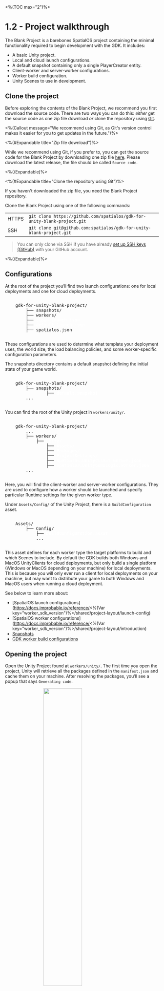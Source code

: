 <%(TOC max="2")%>

# 1.2 - Project walkthrough

The Blank Project is a barebones SpatialOS project containing the minimal functionality required to begin development with the GDK. It includes:

* A basic Unity project.
* Local and cloud launch configurations.
* A default snapshot containing only a single PlayerCreator entity.
* Client-worker and server-worker configurations.
* Worker build configuration.
* Unity Scenes to use in development.

## Clone the project

Before exploring the contents of the Blank Project, we recommend you first download the source code. There are two ways you can do this: _either_ get the source code as one zip file download _or_ clone the repository using [Git](https://try.github.io).

<%(Callout message="We recommend using Git, as Git's version control makes it easier for you to get updates in the future.")%>

<%(#Expandable title="Zip file download")%>

 While we recommend using Git, if you prefer to, you can get the source code for the Blank Project by downloading one zip file <a href="https://github.com/spatialos/gdk-for-unity-blank-project/releases" target="_blank">here</a>. Please download the latest release, the file should be called `Source code`.

<%(/Expandable)%>

<%(#Expandable title="Clone the repository using Git")%>

If you haven't downloaded the zip file, you need the Blank Project repository.

Clone the Blank Project using one of the following commands:

|       |                                                                          |
| ----- | ------------------------------------------------------------------------ |
| HTTPS | `git clone https://github.com/spatialos/gdk-for-unity-blank-project.git` |
| SSH   | `git clone git@github.com:spatialos/gdk-for-unity-blank-project.git`     |

> You can only clone via SSH if you have already [set up SSH keys (GitHub)](https://help.github.com/articles/connecting-to-github-with-ssh/) with your GitHub account.

<%(/Expandable)%>

## Configurations

At the root of the project you’ll find two launch configurations: one for local deployments and one for cloud deployments.

<pre>

    gdk-for-unity-blank-project/
        ├── snapshots/
        ├── workers/
        ├── <b><font color="white">cloud_launch.json</font></b>
        ├── <b><font color="white">default_launch.json</font></b>
        ├── spatialos.json

</pre>

These configurations are used to determine what template your deployment uses, the world size, the load balancing policies, and some worker-specific configuration parameters.

The snapshots directory contains a default snapshot defining the initial state of your game world.

<pre>

    gdk-for-unity-blank-project/
        ├── snapshots/
                ├── <b><font color="white">default.snapshot</font></b>
        ...

</pre>

You can find the root of the Unity project in `workers/unity/`.

<pre>

    gdk-for-unity-blank-project/
        ...
        ├── workers/
            ├── <b><font color="white">unity/</font></b>
                ├── <b><font color="white">Assets/</font></b>
                ├── <b><font color="white">Packages/</font></b>
                ├── <b><font color="white">ProjectSettings/</font></b>
                ├── <b><font color="white">spatialos.UnityClient.worker.json</font></b>
                ├── <b><font color="white">spatialos.UnityGameLogic.worker.json</font></b>
        ...

</pre>

Here, you will find the client-worker and server-worker configurations. They are used to configure how a worker should be launched and specify particular Runtime settings for the given worker type.

Under `Assets/Config/` of the Unity Project, there is a `BuildConfiguration` asset.

<pre>

    Assets/
        ├── Config/
            ├── <b><font color="white">BuildConfiguration.asset</font></b>
            ...

</pre>

This asset defines for each worker type the target platforms to build and which Scenes to include. By default the GDK builds both Windows and MacOS UnityClients for cloud deployments, but only build a single platform (Windows or MacOS depending on your machine) for local deployments. This is because you will only ever run a client for local deployments on your machine, but may want to distribute your game to both Windows and MacOS users when running a cloud deployment.

See below to learn more about:

* [SpatialOS launch configurations](https://docs.improbable.io/reference/<%(Var key="worker_sdk_version")%>/shared/project-layout/launch-config)
* [SpatialOS worker configurations](https://docs.improbable.io/reference/<%(Var key="worker_sdk_version")%>/shared/project-layout/introduction)
* [Snapshots]({{urlRoot}}/reference/concepts/snapshots)
* [GDK worker build configurations]({{urlRoot}}/modules/build-system/build-config)

## Opening the project

Open the Unity Project found at `workers/unity/`. The first time you open the project, Unity will retrieve all the packages defined in the `manifest.json` and cache them on your machine. After resolving the packages, you’ll see a popup that says `Generating code`.

<img src="{{assetRoot}}assets/blank/tutorial/1/generating-code.png" style="margin: 0 auto; width: 50%; display: block;" />

## Scenes

You may have noticed that there are a set of Scenes present at `Assets/Scenes/`.

<img src="{{assetRoot}}assets/blank/tutorial/1/scenes-list.png" style="margin: 0 auto; width: 25%; display: block;" />

The `ClientScene` contains a `ClientWorker` prefab to represent a client-worker and similarly the `GameLogicScene` contains a `GameLogicWorker` prefab to represent a server-side worker. By playing either of these Scenes, these prefabs will try to connect their respective client-worker or server-worker to your SpatialOS deployment.

```text

    ClientScene
        ├── ClientWorker

    DevelopmentScene
        ├── ClientWorker
        ├── GameLogicWorker

    GameLogicScene
        ├── GameLogicWorker

```

The GDK also allows you to run more than one worker in your Unity Editor. The `DevelopmentScene` contains both `ClientWorker` and `GameLogicWorker` prefabs, which in turn runs both a client-worker and a server-worker side-by-side in your Editor. By running both workers you don’t need to build out workers with every new change. This greatly speeds up local iteration times, as you’ll discover later on in this tutorial.

## Packages and assembly definitions

Within your Unity Project there is a `Packages/manifest.json` file, which defines all the package dependencies of your project. The Blank Project includes dependencies to all Feature Modules, to make it easier to adopt and include them in your user code.

<pre>

    unity/
        ├── Assets/
            ├── <b><font color="white">BlankProject.asmdef</font></b>
            ...
        ├── Packages/
            ├── <b><font color="white">manifest.json</font></b>
        ...

</pre>

There is also a BlankProject assembly definition in your project’s Assets folder. Although the project `manifest.json` defines dependencies to all GDK Feature Modules, only the Core and Player Lifecycle modules are referenced in the assembly definition. This is because the Blank Project has minimal game code, and only makes use of the Player Lifecycle module. You can read more about assembly definitions [here](https://docs.unity3d.com/Manual/ScriptCompilationAssemblyDefinitionFiles.html).

#### Next: [What the Blank Project does]({{urlRoot}}/projects/blank/tutorial/1/what-it-does)

